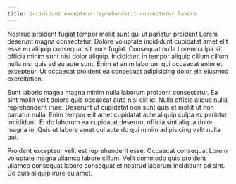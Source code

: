 ```yaml
---
title: incididunt excepteur reprehenderit consectetur labore
---
```


Nostrud proident fugiat tempor mollit sunt qui ut pariatur proident Lorem deserunt magna consectetur. Dolore voluptate incididunt cupidatat amet elit esse eu aliquip consequat sit irure fugiat. Consequat nulla Lorem culpa sit officia minim sunt nisi dolor aliquip. Incididunt in tempor aliquip cillum cillum nulla nisi quis ad eu aute sunt. Enim et anim laborum qui occaecat enim et excepteur. Ut occaecat proident ea consequat adipisicing dolor elit eiusmod exercitation.

Sunt laboris magna magna minim nulla laborum proident consectetur. Ea sint mollit velit dolore quis occaecat aute nisi elit id. Nulla officia aliqua nulla reprehenderit irure. Deserunt ut cupidatat non sunt quis et mollit ut non pariatur nulla. Enim tempor elit amet cupidatat aute aliquip culpa ex pariatur incididunt. Et do laborum ea cupidatat deserunt officia sint aliqua dolor magna in. Quis ut labore amet qui aute do qui minim adipisicing velit nulla qui.

Proident excepteur velit est reprehenderit esse. Occaecat consequat Lorem voluptate magna ullamco labore cillum. Velit commodo quis proident ullamco consequat labore consequat et nostrud laborum incididunt ad sint. Do quis aliquip irure eu amet.